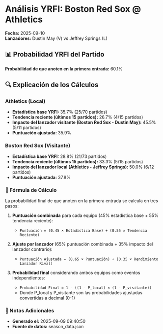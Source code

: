 # Análisis YRFI: Boston Red Sox @ Athletics

**Fecha:** 2025-09-10  
**Lanzadores:** Dustin May (V) vs Jeffrey Springs (L)

## 📊 Probabilidad YRFI del Partido

**Probabilidad de que anoten en la primera entrada:** 60.1%

## 🔍 Explicación de los Cálculos

### Athletics (Local)
- **Estadística base YRFI:** 35.7% (25/70 partidos)
- **Tendencia reciente (últimos 15 partidos):** 26.7% (4/15 partidos)
- **Impacto del lanzador visitante (Boston Red Sox - Dustin May):** 45.5% (5/11 partidos)
- **Puntuación ajustada:** 35.9%

### Boston Red Sox (Visitante)
- **Estadística base YRFI:** 28.8% (21/73 partidos)
- **Tendencia reciente (últimos 15 partidos):** 33.3% (5/15 partidos)
- **Impacto del lanzador local (Athletics - Jeffrey Springs):** 50.0% (6/12 partidos)
- **Puntuación ajustada:** 37.8%

### 📝 Fórmula de Cálculo

La probabilidad final de que anoten en la primera entrada se calcula en tres pasos:

1. **Puntuación combinada** para cada equipo (45% estadística base + 55% tendencia reciente):
   - `Puntuación = (0.45 × Estadística Base) + (0.55 × Tendencia Reciente)`

2. **Ajuste por lanzador** (65% puntuación combinada + 35% impacto del lanzador contrario):
   - `Puntuación Ajustada = (0.65 × Puntuación) + (0.35 × Rendimiento Lanzador Rival)`

3. **Probabilidad final** considerando ambos equipos como eventos independientes:
   - `Probabilidad Final = 1 - ((1 - P_local) × (1 - P_visitante))`
   - Donde P_local y P_visitante son las probabilidades ajustadas convertidas a decimal (0-1)

### 📌 Notas Adicionales

- **Generado el:** 2025-09-09 09:40:50
- **Fuente de datos:** season_data.json
